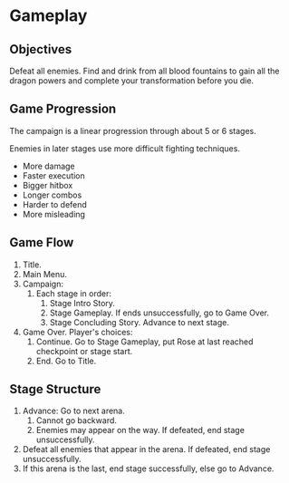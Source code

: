# Gameplay

## Objectives

Defeat all enemies. Find and drink from all blood fountains to gain all the dragon powers and complete your transformation before you die.

## Game Progression

The campaign is a linear progression through about 5 or 6 stages.

Enemies in later stages use more difficult fighting techniques.

- More damage
- Faster execution
- Bigger hitbox
- Longer combos
- Harder to defend
- More misleading

## Game Flow

1.  Title.
2.  Main Menu.
3.  Campaign:
    1.  Each stage in order:
        1.  Stage Intro Story.
        2.  Stage Gameplay. If ends unsuccessfully, go to Game Over.
        3.  Stage Concluding Story. Advance to next stage.
4.  Game Over. Player's choices:
    1.  Continue. Go to Stage Gameplay, put Rose at last reached checkpoint or stage start.
    2.  End. Go to Title.

## Stage Structure

1.  Advance: Go to next arena.
    1.  Cannot go backward.
    2.  Enemies may appear on the way. If defeated, end stage unsuccessfully.
2.  Defeat all enemies that appear in the arena. If defeated, end stage unsuccessfully.
3.  If this arena is the last, end stage successfully, else go to Advance.
